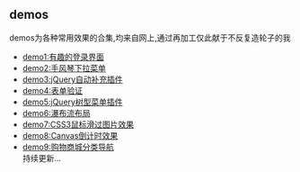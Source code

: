 ## demos

demos为各种常用效果的合集,均来自网上,通过再加工仅此献于不反复造轮子的我
* [demo1:有趣的登录界面](https://github.com/AmberYLopez-demos/demos/tree/master/demo1)
* [demo2:手风琴下拉菜单](https://github.com/AmberYLopez-demos/demos/tree/master/demo2)
* [demo3:jQuery自动补充插件](https://github.com/AmberYLopez-demos/demos/tree/master/demo3)
* [demo4:表单验证](https://github.com/AmberYLopez-demos/demos/tree/master/demo4)
* [demo5:jQuery树型菜单插件](https://github.com/AmberYLopez-demos/demos/tree/master/demo5)
* [demo6:瀑布流布局](https://github.com/AmberYLopez-demos/demos/tree/master/demo6)
* [demo7:CSS3鼠标滑过图片效果](https://github.com/AmberYLopez-demos/demos/tree/master/demo7)
* [demo8:Canvas倒计时效果](https://github.com/AmberYLopez-demos/demos/tree/master/demo8)
* [demo9:购物商城分类导航](https://github.com/AmberYLopez-demos/demos/tree/master/demo9)<br />
持续更新...